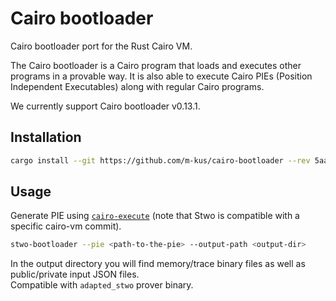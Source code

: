 # Cairo bootloader

Cairo bootloader port for the Rust Cairo VM.

The Cairo bootloader is a Cairo program that loads and executes other programs in a provable way.
It is also able to execute Cairo PIEs (Position Independent Executables) along with regular Cairo programs.

We currently support Cairo bootloader v0.13.1.

## Installation

```sh
cargo install --git https://github.com/m-kus/cairo-bootloader --rev 5aa40dc5f084c6406ae9d76b19a115e3a3832b97 cairo-bootloader
```

## Usage

Generate PIE using [`cairo-execute`](https://github.com/m-kus/cairo/pull/4) (note that Stwo is compatible with a specific cairo-vm commit).

```sh
stwo-bootloader --pie <path-to-the-pie> --output-path <output-dir>
```

In the output directory you will find memory/trace binary files as well as public/private input JSON files.  
Compatible with `adapted_stwo` prover binary.

